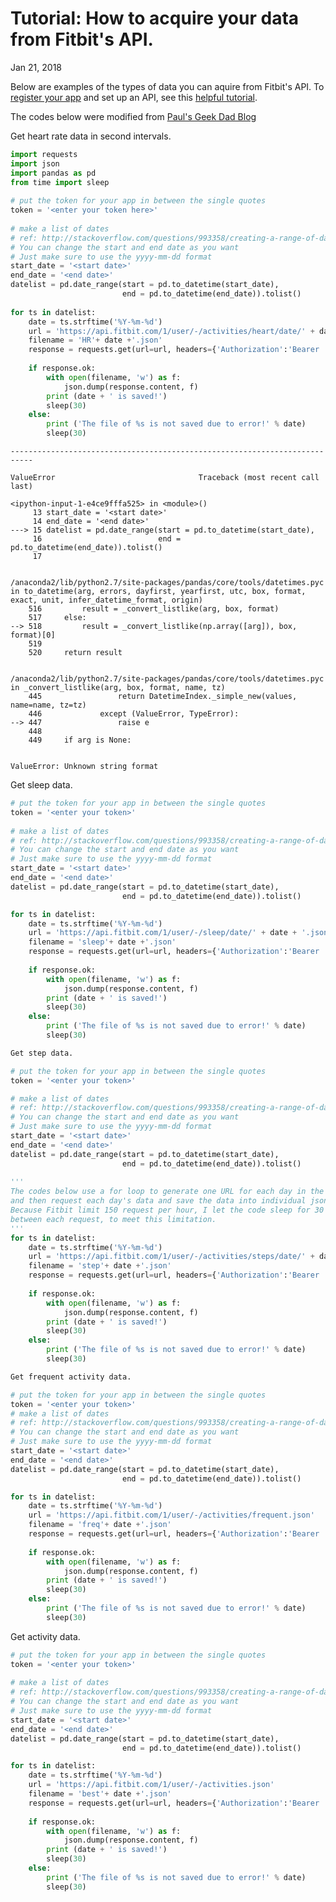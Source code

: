 
# Tutorial: How to acquire your data from Fitbit's API.
Jan 21, 2018

Below are examples of the types of data you can aquire from Fitbit's API. To [register your app](https://dev.fitbit.com/apps/new) and set up an API, see this [helpful tutorial](http://pdwhomeautomation.blogspot.com/2015/03/using-fitbit-api-on-raspberry-pi-with.html).

The codes below were modified from [Paul's Geek Dad Blog](http://pdwhomeautomation.blogspot.com/2015/03/using-fitbit-api-on-raspberry-pi-with.html) 

Get heart rate data in second intervals. 


```python
import requests
import json
import pandas as pd
from time import sleep
 
# put the token for your app in between the single quotes
token = '<enter your token here>'
 
# make a list of dates 
# ref: http://stackoverflow.com/questions/993358/creating-a-range-of-dates-in-python
# You can change the start and end date as you want
# Just make sure to use the yyyy-mm-dd format
start_date = '<start date>'
end_date = '<end date>'
datelist = pd.date_range(start = pd.to_datetime(start_date),
                         end = pd.to_datetime(end_date)).tolist()
 
for ts in datelist:
    date = ts.strftime('%Y-%m-%d')
    url = 'https://api.fitbit.com/1/user/-/activities/heart/date/' + date + '/1d/1sec/time/00:00/23:59.json'
    filename = 'HR'+ date +'.json'
    response = requests.get(url=url, headers={'Authorization':'Bearer ' + token})
 
    if response.ok:
        with open(filename, 'w') as f:
            json.dump(response.content, f)
        print (date + ' is saved!')
        sleep(30)
    else:
        print ('The file of %s is not saved due to error!' % date)
        sleep(30)
```


    ---------------------------------------------------------------------------

    ValueError                                Traceback (most recent call last)

    <ipython-input-1-e4ce9fffa525> in <module>()
         13 start_date = '<start date>'
         14 end_date = '<end date>'
    ---> 15 datelist = pd.date_range(start = pd.to_datetime(start_date),
         16                          end = pd.to_datetime(end_date)).tolist()
         17 


    /anaconda2/lib/python2.7/site-packages/pandas/core/tools/datetimes.pyc in to_datetime(arg, errors, dayfirst, yearfirst, utc, box, format, exact, unit, infer_datetime_format, origin)
        516         result = _convert_listlike(arg, box, format)
        517     else:
    --> 518         result = _convert_listlike(np.array([arg]), box, format)[0]
        519 
        520     return result


    /anaconda2/lib/python2.7/site-packages/pandas/core/tools/datetimes.pyc in _convert_listlike(arg, box, format, name, tz)
        445                 return DatetimeIndex._simple_new(values, name=name, tz=tz)
        446             except (ValueError, TypeError):
    --> 447                 raise e
        448 
        449     if arg is None:


    ValueError: Unknown string format


Get sleep data.


```python
# put the token for your app in between the single quotes
token = '<enter your token>'
 
# make a list of dates 
# ref: http://stackoverflow.com/questions/993358/creating-a-range-of-dates-in-python
# You can change the start and end date as you want
# Just make sure to use the yyyy-mm-dd format
start_date = '<start date>'
end_date = '<end date>'
datelist = pd.date_range(start = pd.to_datetime(start_date),
                         end = pd.to_datetime(end_date)).tolist()

for ts in datelist:
    date = ts.strftime('%Y-%m-%d')
    url = 'https://api.fitbit.com/1/user/-/sleep/date/' + date + '.json'
    filename = 'sleep'+ date +'.json'
    response = requests.get(url=url, headers={'Authorization':'Bearer ' + token})
 
    if response.ok:
        with open(filename, 'w') as f:
            json.dump(response.content, f)
        print (date + ' is saved!')
        sleep(30)
    else:
        print ('The file of %s is not saved due to error!' % date)
        sleep(30)
```


```python
Get step data. 
```


```python
# put the token for your app in between the single quotes
token = '<enter your token>'

# make a list of dates 
# ref: http://stackoverflow.com/questions/993358/creating-a-range-of-dates-in-python
# You can change the start and end date as you want
# Just make sure to use the yyyy-mm-dd format
start_date = '<start date>'
end_date = '<end date>'
datelist = pd.date_range(start = pd.to_datetime(start_date),
                         end = pd.to_datetime(end_date)).tolist()
 
'''
The codes below use a for loop to generate one URL for each day in the datelist,
and then request each day's data and save the data into individual json files.
Because Fitbit limit 150 request per hour, I let the code sleep for 30 seconds 
between each request, to meet this limitation.
'''
for ts in datelist:
    date = ts.strftime('%Y-%m-%d')
    url = 'https://api.fitbit.com/1/user/-/activities/steps/date/' + date + '/today/1d.json'
    filename = 'step'+ date +'.json'
    response = requests.get(url=url, headers={'Authorization':'Bearer ' + token})
 
    if response.ok:
        with open(filename, 'w') as f:
            json.dump(response.content, f)
        print (date + ' is saved!')
        sleep(30)
    else:
        print ('The file of %s is not saved due to error!' % date)
        sleep(30)
```


```python
Get frequent activity data. 
```


```python
# put the token for your app in between the single quotes
token = '<enter your token>' 
# make a list of dates 
# ref: http://stackoverflow.com/questions/993358/creating-a-range-of-dates-in-python
# You can change the start and end date as you want
# Just make sure to use the yyyy-mm-dd format
start_date = '<start date>'
end_date = '<end date>'
datelist = pd.date_range(start = pd.to_datetime(start_date),
                         end = pd.to_datetime(end_date)).tolist()

for ts in datelist:
    date = ts.strftime('%Y-%m-%d')
    url = 'https://api.fitbit.com/1/user/-/activities/frequent.json'
    filename = 'freq'+ date +'.json'
    response = requests.get(url=url, headers={'Authorization':'Bearer ' + token})
 
    if response.ok:
        with open(filename, 'w') as f:
            json.dump(response.content, f)
        print (date + ' is saved!')
        sleep(30)
    else:
        print ('The file of %s is not saved due to error!' % date)
        sleep(30)
```

Get activity data.


```python
# put the token for your app in between the single quotes
token = '<enter your token>' 
 
# make a list of dates 
# ref: http://stackoverflow.com/questions/993358/creating-a-range-of-dates-in-python
# You can change the start and end date as you want
# Just make sure to use the yyyy-mm-dd format
start_date = '<start date>'
end_date = '<end date>'
datelist = pd.date_range(start = pd.to_datetime(start_date),
                         end = pd.to_datetime(end_date)).tolist()

for ts in datelist:
    date = ts.strftime('%Y-%m-%d')
    url = 'https://api.fitbit.com/1/user/-/activities.json'
    filename = 'best'+ date +'.json'
    response = requests.get(url=url, headers={'Authorization':'Bearer ' + token})
 
    if response.ok:
        with open(filename, 'w') as f:
            json.dump(response.content, f)
        print (date + ' is saved!')
        sleep(30)
    else:
        print ('The file of %s is not saved due to error!' % date)
        sleep(30)
```
